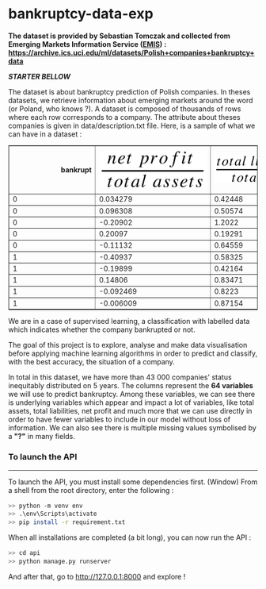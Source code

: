 # bankruptcy-data-exp
**The dataset is provided by Sebastian Tomczak and collected from Emerging Markets Information Service ([EMIS](https://www.emis.com/)) :
https://archive.ics.uci.edu/ml/datasets/Polish+companies+bankruptcy+data**

***STARTER BELLOW***


The dataset is about bankruptcy prediction of Polish companies. In theses datasets, we retrieve information about emerging markets around the word (or Poland, who knows ?). A dataset is composed of thousands of rows where each row corresponds to a company. The attribute about theses companies is given in data/description.txt file. Here, is a sample of what we can have in a dataset : 


<table border="1" class="dataframe">
  <thead>
    <tr style="text-align: right;">
      <th>bankrupt</th>
      <th><img src=formula/X1.svg></th>
      <th><img src=formula/X2.svg></th>
      <th><img src=formula/X3.svg></th>
      <th><img src=formula/X4.svg></th>
      <th><img src=formula/X5.svg></th>
      <th><img src=formula/X6.svg></th>
      <th><img src=formula/X7.svg></th>
      <th><img src=formula/X8.svg></th>
      <th><img src=formula/X9.svg></th>
      <th><img src=formula/X10.svg></th>
      <th><img src=formula/X11.svg></th>
      <th><img src=formula/X12.svg></th>
      <th><img src=formula/X13.svg></th>
      <th><img src=formula/X14.svg></th>
      <th><img src=formula/X15.svg></th>
      <th><img src=formula/X16.svg></th>
      <th><img src=formula/X17.svg></th>
      <th><img src=formula/X18.svg></th>
      <th><img src=formula/X19.svg></th>
      <th><img src=formula/X20.svg></th>
      <th><img src=formula/X21.svg></th>
      <th><img src=formula/X22.svg></th>
      <th><img src=formula/X23.svg></th>
      <th><img src=formula/X24.svg></th>
      <th><img src=formula/X25.svg></th>
      <th><img src=formula/X26.svg></th>
      <th><img src=formula/X27.svg></th>
      <th><img src=formula/X28.svg></th>
      <th><img src=formula/X29.svg></th>
      <th><img src=formula/X30.svg></th>
      <th><img src=formula/X31.svg></th>
      <th><img src=formula/X32.svg></th>
      <th><img src=formula/X33.svg></th>
      <th><img src=formula/X34.svg></th>
      <th><img src=formula/X35.svg></th>
      <th><img src=formula/X36.svg></th>
      <th><img src=formula/X37.svg></th>
      <th><img src=formula/X38.svg></th>
      <th><img src=formula/X39.svg></th>
      <th><img src=formula/X40.svg></th>
      <th><img src=formula/X41.svg></th>
      <th><img src=formula/X42.svg></th>
      <th><img src=formula/X43.svg></th>
      <th><img src=formula/X44.svg></th>
      <th><img src=formula/X45.svg></th>
      <th><img src=formula/X46.svg></th>
      <th><img src=formula/X47.svg></th>
      <th><img src=formula/X48.svg></th>
      <th><img src=formula/X49.svg></th>
      <th><img src=formula/X50.svg></th>
      <th><img src=formula/X51.svg></th>
      <th><img src=formula/X52.svg></th>
      <th><img src=formula/X53.svg></th>
      <th><img src=formula/X54.svg></th>
      <th><img src=formula/X55.svg></th>
      <th><img src=formula/X56.svg></th>
      <th><img src=formula/X57.svg></th>
      <th><img src=formula/X58.svg></th>
      <th><img src=formula/X59.svg></th>
      <th><img src=formula/X60.svg></th>
      <th><img src=formula/X61.svg></th>
      <th><img src=formula/X62.svg></th>
      <th><img src=formula/X63.svg></th>
      <th><img src=formula/X64.svg></th>
    </tr>
  </thead>
  <tbody>
    <tr>
      <td>0</td>
      <td>0.034279</td>
      <td>0.42448</td>
      <td>-0.075832</td>
      <td>0.67532</td>
      <td>-77.334</td>
      <td>-0.01497</td>
      <td>0.044048</td>
      <td>1.3558</td>
      <td>1.1287</td>
      <td>0.57552</td>
      <td>0.044048</td>
      <td>0.1886</td>
      <td>0.11021</td>
      <td>0.044048</td>
      <td>2069.8</td>
      <td>0.17635</td>
      <td>2.3558</td>
      <td>0.044048</td>
      <td>0.064853</td>
      <td>22.179</td>
      <td>1.0305</td>
      <td>0.077574</td>
      <td>0.050469</td>
      <td>-0.016044</td>
      <td>0.57552</td>
      <td>0.15333</td>
      <td>1.2892</td>
      <td>-0.090033</td>
      <td>5.1839</td>
      <td>0.61859</td>
      <td>0.064853</td>
      <td>141.67</td>
      <td>2.5764</td>
      <td>0.18275</td>
      <td>0.077574</td>
      <td>0.67974</td>
      <td>0.60997</td>
      <td>0.76644</td>
      <td>0.11421</td>
      <td>0.04225</td>
      <td>0.12876</td>
      <td>0.11421</td>
      <td>79.459</td>
      <td>57.28</td>
      <td>0.83056</td>
      <td>0.49861</td>
      <td>25.035</td>
      <td>0.046766</td>
      <td>0.068854</td>
      <td>0.37158</td>
      <td>0.23356</td>
      <td>0.38815</td>
      <td>0.6833</td>
      <td>0.90997</td>
      <td>-11581.0</td>
      <td>0.11406</td>
      <td>0.059561</td>
      <td>0.88594</td>
      <td>0.33173</td>
      <td>16.457</td>
      <td>6.3722</td>
      <td>125.51</td>
      <td>2.908</td>
      <td>0.80639</td>
    </tr>
    <tr>
      <td>0&nbsp;&nbsp;&nbsp;&nbsp;&nbsp;&nbsp;&nbsp;&nbsp;&nbsp;&nbsp;&nbsp;&nbsp;&nbsp;&nbsp;&nbsp;&nbsp;&nbsp;&nbsp;&nbsp;&nbsp;&nbsp;&nbsp;&nbsp;&nbsp;&nbsp;&nbsp;&nbsp;&nbsp;&nbsp;&nbsp;&nbsp;&nbsp;&nbsp;&nbsp;&nbsp;&nbsp;&nbsp;&nbsp;&nbsp;&nbsp;</td>
      <td>0.096308&nbsp;&nbsp;&nbsp;&nbsp;&nbsp;&nbsp;&nbsp;&nbsp;&nbsp;&nbsp;&nbsp;&nbsp;&nbsp;&nbsp;&nbsp;&nbsp;&nbsp;&nbsp;&nbsp;&nbsp;&nbsp;&nbsp;&nbsp;&nbsp;&nbsp;&nbsp;&nbsp;&nbsp;&nbsp;&nbsp;&nbsp;&nbsp;&nbsp;&nbsp;&nbsp;&nbsp;&nbsp;&nbsp;&nbsp;&nbsp;</td>
      <td>0.50574&nbsp;&nbsp;&nbsp;&nbsp;&nbsp;&nbsp;&nbsp;&nbsp;&nbsp;&nbsp;&nbsp;&nbsp;&nbsp;&nbsp;&nbsp;&nbsp;&nbsp;&nbsp;&nbsp;&nbsp;&nbsp;&nbsp;&nbsp;&nbsp;&nbsp;&nbsp;&nbsp;&nbsp;&nbsp;&nbsp;&nbsp;&nbsp;&nbsp;&nbsp;&nbsp;&nbsp;&nbsp;&nbsp;&nbsp;&nbsp;</td>
      <td>0.48163&nbsp;&nbsp;&nbsp;&nbsp;&nbsp;&nbsp;&nbsp;&nbsp;&nbsp;&nbsp;&nbsp;&nbsp;&nbsp;&nbsp;&nbsp;&nbsp;&nbsp;&nbsp;&nbsp;&nbsp;&nbsp;&nbsp;&nbsp;&nbsp;&nbsp;&nbsp;&nbsp;&nbsp;&nbsp;&nbsp;&nbsp;&nbsp;&nbsp;&nbsp;&nbsp;&nbsp;&nbsp;&nbsp;&nbsp;&nbsp;</td>
      <td>1.9523&nbsp;&nbsp;&nbsp;&nbsp;&nbsp;&nbsp;&nbsp;&nbsp;&nbsp;&nbsp;&nbsp;&nbsp;&nbsp;&nbsp;&nbsp;&nbsp;&nbsp;&nbsp;&nbsp;&nbsp;&nbsp;&nbsp;&nbsp;&nbsp;&nbsp;&nbsp;&nbsp;&nbsp;&nbsp;&nbsp;&nbsp;&nbsp;&nbsp;&nbsp;&nbsp;&nbsp;&nbsp;&nbsp;&nbsp;&nbsp;</td>
      <td>229.04&nbsp;&nbsp;&nbsp;&nbsp;&nbsp;&nbsp;&nbsp;&nbsp;&nbsp;&nbsp;&nbsp;&nbsp;&nbsp;&nbsp;&nbsp;&nbsp;&nbsp;&nbsp;&nbsp;&nbsp;&nbsp;&nbsp;&nbsp;&nbsp;&nbsp;&nbsp;&nbsp;&nbsp;&nbsp;&nbsp;&nbsp;&nbsp;&nbsp;&nbsp;&nbsp;&nbsp;&nbsp;&nbsp;&nbsp;&nbsp;</td>
      <td>0&nbsp;&nbsp;&nbsp;&nbsp;&nbsp;&nbsp;&nbsp;&nbsp;&nbsp;&nbsp;&nbsp;&nbsp;&nbsp;&nbsp;&nbsp;&nbsp;&nbsp;&nbsp;&nbsp;&nbsp;&nbsp;&nbsp;&nbsp;&nbsp;&nbsp;&nbsp;&nbsp;&nbsp;&nbsp;&nbsp;&nbsp;&nbsp;&nbsp;&nbsp;&nbsp;&nbsp;&nbsp;&nbsp;&nbsp;&nbsp;</td>
      <td>0.096308&nbsp;&nbsp;&nbsp;&nbsp;&nbsp;&nbsp;&nbsp;&nbsp;&nbsp;&nbsp;&nbsp;&nbsp;&nbsp;&nbsp;&nbsp;&nbsp;&nbsp;&nbsp;&nbsp;&nbsp;&nbsp;&nbsp;&nbsp;&nbsp;&nbsp;&nbsp;&nbsp;&nbsp;&nbsp;&nbsp;&nbsp;&nbsp;&nbsp;&nbsp;&nbsp;&nbsp;&nbsp;&nbsp;&nbsp;&nbsp;</td>
      <td>0.97731&nbsp;&nbsp;&nbsp;&nbsp;&nbsp;&nbsp;&nbsp;&nbsp;&nbsp;&nbsp;&nbsp;&nbsp;&nbsp;&nbsp;&nbsp;&nbsp;&nbsp;&nbsp;&nbsp;&nbsp;&nbsp;&nbsp;&nbsp;&nbsp;&nbsp;&nbsp;&nbsp;&nbsp;&nbsp;&nbsp;&nbsp;&nbsp;&nbsp;&nbsp;&nbsp;&nbsp;&nbsp;&nbsp;&nbsp;&nbsp;</td>
      <td>3.7981&nbsp;&nbsp;&nbsp;&nbsp;&nbsp;&nbsp;&nbsp;&nbsp;&nbsp;&nbsp;&nbsp;&nbsp;&nbsp;&nbsp;&nbsp;&nbsp;&nbsp;&nbsp;&nbsp;&nbsp;&nbsp;&nbsp;&nbsp;&nbsp;&nbsp;&nbsp;&nbsp;&nbsp;&nbsp;&nbsp;&nbsp;&nbsp;&nbsp;&nbsp;&nbsp;&nbsp;&nbsp;&nbsp;&nbsp;&nbsp;</td>
      <td>0.49426&nbsp;&nbsp;&nbsp;&nbsp;&nbsp;&nbsp;&nbsp;&nbsp;&nbsp;&nbsp;&nbsp;&nbsp;&nbsp;&nbsp;&nbsp;&nbsp;&nbsp;&nbsp;&nbsp;&nbsp;&nbsp;&nbsp;&nbsp;&nbsp;&nbsp;&nbsp;&nbsp;&nbsp;&nbsp;&nbsp;&nbsp;&nbsp;&nbsp;&nbsp;&nbsp;&nbsp;&nbsp;&nbsp;&nbsp;&nbsp;</td>
      <td>0.15378&nbsp;&nbsp;&nbsp;&nbsp;&nbsp;&nbsp;&nbsp;&nbsp;&nbsp;&nbsp;&nbsp;&nbsp;&nbsp;&nbsp;&nbsp;&nbsp;&nbsp;&nbsp;&nbsp;&nbsp;&nbsp;&nbsp;&nbsp;&nbsp;&nbsp;&nbsp;&nbsp;&nbsp;&nbsp;&nbsp;&nbsp;&nbsp;&nbsp;&nbsp;&nbsp;&nbsp;&nbsp;&nbsp;&nbsp;&nbsp;</td>
      <td>0.19043&nbsp;&nbsp;&nbsp;&nbsp;&nbsp;&nbsp;&nbsp;&nbsp;&nbsp;&nbsp;&nbsp;&nbsp;&nbsp;&nbsp;&nbsp;&nbsp;&nbsp;&nbsp;&nbsp;&nbsp;&nbsp;&nbsp;&nbsp;&nbsp;&nbsp;&nbsp;&nbsp;&nbsp;&nbsp;&nbsp;&nbsp;&nbsp;&nbsp;&nbsp;&nbsp;&nbsp;&nbsp;&nbsp;&nbsp;&nbsp;</td>
      <td>0.42351&nbsp;&nbsp;&nbsp;&nbsp;&nbsp;&nbsp;&nbsp;&nbsp;&nbsp;&nbsp;&nbsp;&nbsp;&nbsp;&nbsp;&nbsp;&nbsp;&nbsp;&nbsp;&nbsp;&nbsp;&nbsp;&nbsp;&nbsp;&nbsp;&nbsp;&nbsp;&nbsp;&nbsp;&nbsp;&nbsp;&nbsp;&nbsp;&nbsp;&nbsp;&nbsp;&nbsp;&nbsp;&nbsp;&nbsp;&nbsp;</td>
      <td>0.096308&nbsp;&nbsp;&nbsp;&nbsp;&nbsp;&nbsp;&nbsp;&nbsp;&nbsp;&nbsp;&nbsp;&nbsp;&nbsp;&nbsp;&nbsp;&nbsp;&nbsp;&nbsp;&nbsp;&nbsp;&nbsp;&nbsp;&nbsp;&nbsp;&nbsp;&nbsp;&nbsp;&nbsp;&nbsp;&nbsp;&nbsp;&nbsp;&nbsp;&nbsp;&nbsp;&nbsp;&nbsp;&nbsp;&nbsp;&nbsp;</td>
      <td>114.76&nbsp;&nbsp;&nbsp;&nbsp;&nbsp;&nbsp;&nbsp;&nbsp;&nbsp;&nbsp;&nbsp;&nbsp;&nbsp;&nbsp;&nbsp;&nbsp;&nbsp;&nbsp;&nbsp;&nbsp;&nbsp;&nbsp;&nbsp;&nbsp;&nbsp;&nbsp;&nbsp;&nbsp;&nbsp;&nbsp;&nbsp;&nbsp;&nbsp;&nbsp;&nbsp;&nbsp;&nbsp;&nbsp;&nbsp;&nbsp;</td>
      <td>3.1806&nbsp;&nbsp;&nbsp;&nbsp;&nbsp;&nbsp;&nbsp;&nbsp;&nbsp;&nbsp;&nbsp;&nbsp;&nbsp;&nbsp;&nbsp;&nbsp;&nbsp;&nbsp;&nbsp;&nbsp;&nbsp;&nbsp;&nbsp;&nbsp;&nbsp;&nbsp;&nbsp;&nbsp;&nbsp;&nbsp;&nbsp;&nbsp;&nbsp;&nbsp;&nbsp;&nbsp;&nbsp;&nbsp;&nbsp;&nbsp;</td>
      <td>1.9773&nbsp;&nbsp;&nbsp;&nbsp;&nbsp;&nbsp;&nbsp;&nbsp;&nbsp;&nbsp;&nbsp;&nbsp;&nbsp;&nbsp;&nbsp;&nbsp;&nbsp;&nbsp;&nbsp;&nbsp;&nbsp;&nbsp;&nbsp;&nbsp;&nbsp;&nbsp;&nbsp;&nbsp;&nbsp;&nbsp;&nbsp;&nbsp;&nbsp;&nbsp;&nbsp;&nbsp;&nbsp;&nbsp;&nbsp;&nbsp;</td>
      <td>0.096308&nbsp;&nbsp;&nbsp;&nbsp;&nbsp;&nbsp;&nbsp;&nbsp;&nbsp;&nbsp;&nbsp;&nbsp;&nbsp;&nbsp;&nbsp;&nbsp;&nbsp;&nbsp;&nbsp;&nbsp;&nbsp;&nbsp;&nbsp;&nbsp;&nbsp;&nbsp;&nbsp;&nbsp;&nbsp;&nbsp;&nbsp;&nbsp;&nbsp;&nbsp;&nbsp;&nbsp;&nbsp;&nbsp;&nbsp;&nbsp;</td>
      <td>0.025357&nbsp;&nbsp;&nbsp;&nbsp;&nbsp;&nbsp;&nbsp;&nbsp;&nbsp;&nbsp;&nbsp;&nbsp;&nbsp;&nbsp;&nbsp;&nbsp;&nbsp;&nbsp;&nbsp;&nbsp;&nbsp;&nbsp;&nbsp;&nbsp;&nbsp;&nbsp;&nbsp;&nbsp;&nbsp;&nbsp;&nbsp;&nbsp;&nbsp;&nbsp;&nbsp;&nbsp;&nbsp;&nbsp;&nbsp;&nbsp;</td>
      <td>6.514&nbsp;&nbsp;&nbsp;&nbsp;&nbsp;&nbsp;&nbsp;&nbsp;&nbsp;&nbsp;&nbsp;&nbsp;&nbsp;&nbsp;&nbsp;&nbsp;&nbsp;&nbsp;&nbsp;&nbsp;&nbsp;&nbsp;&nbsp;&nbsp;&nbsp;&nbsp;&nbsp;&nbsp;&nbsp;&nbsp;&nbsp;&nbsp;&nbsp;&nbsp;&nbsp;&nbsp;&nbsp;&nbsp;&nbsp;&nbsp;</td>
      <td>0.60105&nbsp;&nbsp;&nbsp;&nbsp;&nbsp;&nbsp;&nbsp;&nbsp;&nbsp;&nbsp;&nbsp;&nbsp;&nbsp;&nbsp;&nbsp;&nbsp;&nbsp;&nbsp;&nbsp;&nbsp;&nbsp;&nbsp;&nbsp;&nbsp;&nbsp;&nbsp;&nbsp;&nbsp;&nbsp;&nbsp;&nbsp;&nbsp;&nbsp;&nbsp;&nbsp;&nbsp;&nbsp;&nbsp;&nbsp;&nbsp;</td>
      <td>0&nbsp;&nbsp;&nbsp;&nbsp;&nbsp;&nbsp;&nbsp;&nbsp;&nbsp;&nbsp;&nbsp;&nbsp;&nbsp;&nbsp;&nbsp;&nbsp;&nbsp;&nbsp;&nbsp;&nbsp;&nbsp;&nbsp;&nbsp;&nbsp;&nbsp;&nbsp;&nbsp;&nbsp;&nbsp;&nbsp;&nbsp;&nbsp;&nbsp;&nbsp;&nbsp;&nbsp;&nbsp;&nbsp;&nbsp;&nbsp;</td>
      <td>0.025357&nbsp;&nbsp;&nbsp;&nbsp;&nbsp;&nbsp;&nbsp;&nbsp;&nbsp;&nbsp;&nbsp;&nbsp;&nbsp;&nbsp;&nbsp;&nbsp;&nbsp;&nbsp;&nbsp;&nbsp;&nbsp;&nbsp;&nbsp;&nbsp;&nbsp;&nbsp;&nbsp;&nbsp;&nbsp;&nbsp;&nbsp;&nbsp;&nbsp;&nbsp;&nbsp;&nbsp;&nbsp;&nbsp;&nbsp;&nbsp;</td>
      <td>0.32281&nbsp;&nbsp;&nbsp;&nbsp;&nbsp;&nbsp;&nbsp;&nbsp;&nbsp;&nbsp;&nbsp;&nbsp;&nbsp;&nbsp;&nbsp;&nbsp;&nbsp;&nbsp;&nbsp;&nbsp;&nbsp;&nbsp;&nbsp;&nbsp;&nbsp;&nbsp;&nbsp;&nbsp;&nbsp;&nbsp;&nbsp;&nbsp;&nbsp;&nbsp;&nbsp;&nbsp;&nbsp;&nbsp;&nbsp;&nbsp;</td>
      <td>0.45095&nbsp;&nbsp;&nbsp;&nbsp;&nbsp;&nbsp;&nbsp;&nbsp;&nbsp;&nbsp;&nbsp;&nbsp;&nbsp;&nbsp;&nbsp;&nbsp;&nbsp;&nbsp;&nbsp;&nbsp;&nbsp;&nbsp;&nbsp;&nbsp;&nbsp;&nbsp;&nbsp;&nbsp;&nbsp;&nbsp;&nbsp;&nbsp;&nbsp;&nbsp;&nbsp;&nbsp;&nbsp;&nbsp;&nbsp;&nbsp;</td>
      <td>3.1806&nbsp;&nbsp;&nbsp;&nbsp;&nbsp;&nbsp;&nbsp;&nbsp;&nbsp;&nbsp;&nbsp;&nbsp;&nbsp;&nbsp;&nbsp;&nbsp;&nbsp;&nbsp;&nbsp;&nbsp;&nbsp;&nbsp;&nbsp;&nbsp;&nbsp;&nbsp;&nbsp;&nbsp;&nbsp;&nbsp;&nbsp;&nbsp;&nbsp;&nbsp;&nbsp;&nbsp;&nbsp;&nbsp;&nbsp;&nbsp;</td>
      <td>0&nbsp;&nbsp;&nbsp;&nbsp;&nbsp;&nbsp;&nbsp;&nbsp;&nbsp;&nbsp;&nbsp;&nbsp;&nbsp;&nbsp;&nbsp;&nbsp;&nbsp;&nbsp;&nbsp;&nbsp;&nbsp;&nbsp;&nbsp;&nbsp;&nbsp;&nbsp;&nbsp;&nbsp;&nbsp;&nbsp;&nbsp;&nbsp;&nbsp;&nbsp;&nbsp;&nbsp;&nbsp;&nbsp;&nbsp;&nbsp;</td>
      <td>38.13&nbsp;&nbsp;&nbsp;&nbsp;&nbsp;&nbsp;&nbsp;&nbsp;&nbsp;&nbsp;&nbsp;&nbsp;&nbsp;&nbsp;&nbsp;&nbsp;&nbsp;&nbsp;&nbsp;&nbsp;&nbsp;&nbsp;&nbsp;&nbsp;&nbsp;&nbsp;&nbsp;&nbsp;&nbsp;&nbsp;&nbsp;&nbsp;&nbsp;&nbsp;&nbsp;&nbsp;&nbsp;&nbsp;&nbsp;&nbsp;</td>
      <td>3.0624&nbsp;&nbsp;&nbsp;&nbsp;&nbsp;&nbsp;&nbsp;&nbsp;&nbsp;&nbsp;&nbsp;&nbsp;&nbsp;&nbsp;&nbsp;&nbsp;&nbsp;&nbsp;&nbsp;&nbsp;&nbsp;&nbsp;&nbsp;&nbsp;&nbsp;&nbsp;&nbsp;&nbsp;&nbsp;&nbsp;&nbsp;&nbsp;&nbsp;&nbsp;&nbsp;&nbsp;&nbsp;&nbsp;&nbsp;&nbsp;</td>
      <td>0.026525&nbsp;&nbsp;&nbsp;&nbsp;&nbsp;&nbsp;&nbsp;&nbsp;&nbsp;&nbsp;&nbsp;&nbsp;&nbsp;&nbsp;&nbsp;&nbsp;&nbsp;&nbsp;&nbsp;&nbsp;&nbsp;&nbsp;&nbsp;&nbsp;&nbsp;&nbsp;&nbsp;&nbsp;&nbsp;&nbsp;&nbsp;&nbsp;&nbsp;&nbsp;&nbsp;&nbsp;&nbsp;&nbsp;&nbsp;&nbsp;</td>
      <td>0.059985&nbsp;&nbsp;&nbsp;&nbsp;&nbsp;&nbsp;&nbsp;&nbsp;&nbsp;&nbsp;&nbsp;&nbsp;&nbsp;&nbsp;&nbsp;&nbsp;&nbsp;&nbsp;&nbsp;&nbsp;&nbsp;&nbsp;&nbsp;&nbsp;&nbsp;&nbsp;&nbsp;&nbsp;&nbsp;&nbsp;&nbsp;&nbsp;&nbsp;&nbsp;&nbsp;&nbsp;&nbsp;&nbsp;&nbsp;&nbsp;</td>
      <td>85.534&nbsp;&nbsp;&nbsp;&nbsp;&nbsp;&nbsp;&nbsp;&nbsp;&nbsp;&nbsp;&nbsp;&nbsp;&nbsp;&nbsp;&nbsp;&nbsp;&nbsp;&nbsp;&nbsp;&nbsp;&nbsp;&nbsp;&nbsp;&nbsp;&nbsp;&nbsp;&nbsp;&nbsp;&nbsp;&nbsp;&nbsp;&nbsp;&nbsp;&nbsp;&nbsp;&nbsp;&nbsp;&nbsp;&nbsp;&nbsp;</td>
      <td>4.2673&nbsp;&nbsp;&nbsp;&nbsp;&nbsp;&nbsp;&nbsp;&nbsp;&nbsp;&nbsp;&nbsp;&nbsp;&nbsp;&nbsp;&nbsp;&nbsp;&nbsp;&nbsp;&nbsp;&nbsp;&nbsp;&nbsp;&nbsp;&nbsp;&nbsp;&nbsp;&nbsp;&nbsp;&nbsp;&nbsp;&nbsp;&nbsp;&nbsp;&nbsp;&nbsp;&nbsp;&nbsp;&nbsp;&nbsp;&nbsp;</td>
      <td>4.2673&nbsp;&nbsp;&nbsp;&nbsp;&nbsp;&nbsp;&nbsp;&nbsp;&nbsp;&nbsp;&nbsp;&nbsp;&nbsp;&nbsp;&nbsp;&nbsp;&nbsp;&nbsp;&nbsp;&nbsp;&nbsp;&nbsp;&nbsp;&nbsp;&nbsp;&nbsp;&nbsp;&nbsp;&nbsp;&nbsp;&nbsp;&nbsp;&nbsp;&nbsp;&nbsp;&nbsp;&nbsp;&nbsp;&nbsp;&nbsp;</td>
      <td>0.0045052&nbsp;&nbsp;&nbsp;&nbsp;&nbsp;&nbsp;&nbsp;&nbsp;&nbsp;&nbsp;&nbsp;&nbsp;&nbsp;&nbsp;&nbsp;&nbsp;&nbsp;&nbsp;&nbsp;&nbsp;&nbsp;&nbsp;&nbsp;&nbsp;&nbsp;&nbsp;&nbsp;&nbsp;&nbsp;&nbsp;&nbsp;&nbsp;&nbsp;&nbsp;&nbsp;&nbsp;&nbsp;&nbsp;&nbsp;&nbsp;</td>
      <td>3.7981&nbsp;&nbsp;&nbsp;&nbsp;&nbsp;&nbsp;&nbsp;&nbsp;&nbsp;&nbsp;&nbsp;&nbsp;&nbsp;&nbsp;&nbsp;&nbsp;&nbsp;&nbsp;&nbsp;&nbsp;&nbsp;&nbsp;&nbsp;&nbsp;&nbsp;&nbsp;&nbsp;&nbsp;&nbsp;&nbsp;&nbsp;&nbsp;&nbsp;&nbsp;&nbsp;&nbsp;&nbsp;&nbsp;&nbsp;&nbsp;</td>
      <td>?&nbsp;&nbsp;&nbsp;&nbsp;&nbsp;&nbsp;&nbsp;&nbsp;&nbsp;&nbsp;&nbsp;&nbsp;&nbsp;&nbsp;&nbsp;&nbsp;&nbsp;&nbsp;&nbsp;&nbsp;&nbsp;&nbsp;&nbsp;&nbsp;&nbsp;&nbsp;&nbsp;&nbsp;&nbsp;&nbsp;&nbsp;&nbsp;&nbsp;&nbsp;&nbsp;&nbsp;&nbsp;&nbsp;&nbsp;&nbsp;</td>
      <td>0.49426&nbsp;&nbsp;&nbsp;&nbsp;&nbsp;&nbsp;&nbsp;&nbsp;&nbsp;&nbsp;&nbsp;&nbsp;&nbsp;&nbsp;&nbsp;&nbsp;&nbsp;&nbsp;&nbsp;&nbsp;&nbsp;&nbsp;&nbsp;&nbsp;&nbsp;&nbsp;&nbsp;&nbsp;&nbsp;&nbsp;&nbsp;&nbsp;&nbsp;&nbsp;&nbsp;&nbsp;&nbsp;&nbsp;&nbsp;&nbsp;</td>
      <td>0.0011862&nbsp;&nbsp;&nbsp;&nbsp;&nbsp;&nbsp;&nbsp;&nbsp;&nbsp;&nbsp;&nbsp;&nbsp;&nbsp;&nbsp;&nbsp;&nbsp;&nbsp;&nbsp;&nbsp;&nbsp;&nbsp;&nbsp;&nbsp;&nbsp;&nbsp;&nbsp;&nbsp;&nbsp;&nbsp;&nbsp;&nbsp;&nbsp;&nbsp;&nbsp;&nbsp;&nbsp;&nbsp;&nbsp;&nbsp;&nbsp;</td>
      <td>0.80652&nbsp;&nbsp;&nbsp;&nbsp;&nbsp;&nbsp;&nbsp;&nbsp;&nbsp;&nbsp;&nbsp;&nbsp;&nbsp;&nbsp;&nbsp;&nbsp;&nbsp;&nbsp;&nbsp;&nbsp;&nbsp;&nbsp;&nbsp;&nbsp;&nbsp;&nbsp;&nbsp;&nbsp;&nbsp;&nbsp;&nbsp;&nbsp;&nbsp;&nbsp;&nbsp;&nbsp;&nbsp;&nbsp;&nbsp;&nbsp;</td>
      <td>0.011148&nbsp;&nbsp;&nbsp;&nbsp;&nbsp;&nbsp;&nbsp;&nbsp;&nbsp;&nbsp;&nbsp;&nbsp;&nbsp;&nbsp;&nbsp;&nbsp;&nbsp;&nbsp;&nbsp;&nbsp;&nbsp;&nbsp;&nbsp;&nbsp;&nbsp;&nbsp;&nbsp;&nbsp;&nbsp;&nbsp;&nbsp;&nbsp;&nbsp;&nbsp;&nbsp;&nbsp;&nbsp;&nbsp;&nbsp;&nbsp;</td>
      <td>0&nbsp;&nbsp;&nbsp;&nbsp;&nbsp;&nbsp;&nbsp;&nbsp;&nbsp;&nbsp;&nbsp;&nbsp;&nbsp;&nbsp;&nbsp;&nbsp;&nbsp;&nbsp;&nbsp;&nbsp;&nbsp;&nbsp;&nbsp;&nbsp;&nbsp;&nbsp;&nbsp;&nbsp;&nbsp;&nbsp;&nbsp;&nbsp;&nbsp;&nbsp;&nbsp;&nbsp;&nbsp;&nbsp;&nbsp;&nbsp;</td>
      <td>55.688&nbsp;&nbsp;&nbsp;&nbsp;&nbsp;&nbsp;&nbsp;&nbsp;&nbsp;&nbsp;&nbsp;&nbsp;&nbsp;&nbsp;&nbsp;&nbsp;&nbsp;&nbsp;&nbsp;&nbsp;&nbsp;&nbsp;&nbsp;&nbsp;&nbsp;&nbsp;&nbsp;&nbsp;&nbsp;&nbsp;&nbsp;&nbsp;&nbsp;&nbsp;&nbsp;&nbsp;&nbsp;&nbsp;&nbsp;&nbsp;</td>
      <td>49.174&nbsp;&nbsp;&nbsp;&nbsp;&nbsp;&nbsp;&nbsp;&nbsp;&nbsp;&nbsp;&nbsp;&nbsp;&nbsp;&nbsp;&nbsp;&nbsp;&nbsp;&nbsp;&nbsp;&nbsp;&nbsp;&nbsp;&nbsp;&nbsp;&nbsp;&nbsp;&nbsp;&nbsp;&nbsp;&nbsp;&nbsp;&nbsp;&nbsp;&nbsp;&nbsp;&nbsp;&nbsp;&nbsp;&nbsp;&nbsp;</td>
      <td>1.4208&nbsp;&nbsp;&nbsp;&nbsp;&nbsp;&nbsp;&nbsp;&nbsp;&nbsp;&nbsp;&nbsp;&nbsp;&nbsp;&nbsp;&nbsp;&nbsp;&nbsp;&nbsp;&nbsp;&nbsp;&nbsp;&nbsp;&nbsp;&nbsp;&nbsp;&nbsp;&nbsp;&nbsp;&nbsp;&nbsp;&nbsp;&nbsp;&nbsp;&nbsp;&nbsp;&nbsp;&nbsp;&nbsp;&nbsp;&nbsp;</td>
      <td>1.8183&nbsp;&nbsp;&nbsp;&nbsp;&nbsp;&nbsp;&nbsp;&nbsp;&nbsp;&nbsp;&nbsp;&nbsp;&nbsp;&nbsp;&nbsp;&nbsp;&nbsp;&nbsp;&nbsp;&nbsp;&nbsp;&nbsp;&nbsp;&nbsp;&nbsp;&nbsp;&nbsp;&nbsp;&nbsp;&nbsp;&nbsp;&nbsp;&nbsp;&nbsp;&nbsp;&nbsp;&nbsp;&nbsp;&nbsp;&nbsp;</td>
      <td>11.464&nbsp;&nbsp;&nbsp;&nbsp;&nbsp;&nbsp;&nbsp;&nbsp;&nbsp;&nbsp;&nbsp;&nbsp;&nbsp;&nbsp;&nbsp;&nbsp;&nbsp;&nbsp;&nbsp;&nbsp;&nbsp;&nbsp;&nbsp;&nbsp;&nbsp;&nbsp;&nbsp;&nbsp;&nbsp;&nbsp;&nbsp;&nbsp;&nbsp;&nbsp;&nbsp;&nbsp;&nbsp;&nbsp;&nbsp;&nbsp;</td>
      <td>-1.5122&nbsp;&nbsp;&nbsp;&nbsp;&nbsp;&nbsp;&nbsp;&nbsp;&nbsp;&nbsp;&nbsp;&nbsp;&nbsp;&nbsp;&nbsp;&nbsp;&nbsp;&nbsp;&nbsp;&nbsp;&nbsp;&nbsp;&nbsp;&nbsp;&nbsp;&nbsp;&nbsp;&nbsp;&nbsp;&nbsp;&nbsp;&nbsp;&nbsp;&nbsp;&nbsp;&nbsp;&nbsp;&nbsp;&nbsp;&nbsp;</td>
      <td>-0.39815&nbsp;&nbsp;&nbsp;&nbsp;&nbsp;&nbsp;&nbsp;&nbsp;&nbsp;&nbsp;&nbsp;&nbsp;&nbsp;&nbsp;&nbsp;&nbsp;&nbsp;&nbsp;&nbsp;&nbsp;&nbsp;&nbsp;&nbsp;&nbsp;&nbsp;&nbsp;&nbsp;&nbsp;&nbsp;&nbsp;&nbsp;&nbsp;&nbsp;&nbsp;&nbsp;&nbsp;&nbsp;&nbsp;&nbsp;&nbsp;</td>
      <td>1.9523&nbsp;&nbsp;&nbsp;&nbsp;&nbsp;&nbsp;&nbsp;&nbsp;&nbsp;&nbsp;&nbsp;&nbsp;&nbsp;&nbsp;&nbsp;&nbsp;&nbsp;&nbsp;&nbsp;&nbsp;&nbsp;&nbsp;&nbsp;&nbsp;&nbsp;&nbsp;&nbsp;&nbsp;&nbsp;&nbsp;&nbsp;&nbsp;&nbsp;&nbsp;&nbsp;&nbsp;&nbsp;&nbsp;&nbsp;&nbsp;</td>
      <td>0.50574&nbsp;&nbsp;&nbsp;&nbsp;&nbsp;&nbsp;&nbsp;&nbsp;&nbsp;&nbsp;&nbsp;&nbsp;&nbsp;&nbsp;&nbsp;&nbsp;&nbsp;&nbsp;&nbsp;&nbsp;&nbsp;&nbsp;&nbsp;&nbsp;&nbsp;&nbsp;&nbsp;&nbsp;&nbsp;&nbsp;&nbsp;&nbsp;&nbsp;&nbsp;&nbsp;&nbsp;&nbsp;&nbsp;&nbsp;&nbsp;</td>
      <td>0.23434&nbsp;&nbsp;&nbsp;&nbsp;&nbsp;&nbsp;&nbsp;&nbsp;&nbsp;&nbsp;&nbsp;&nbsp;&nbsp;&nbsp;&nbsp;&nbsp;&nbsp;&nbsp;&nbsp;&nbsp;&nbsp;&nbsp;&nbsp;&nbsp;&nbsp;&nbsp;&nbsp;&nbsp;&nbsp;&nbsp;&nbsp;&nbsp;&nbsp;&nbsp;&nbsp;&nbsp;&nbsp;&nbsp;&nbsp;&nbsp;</td>
      <td>39.13&nbsp;&nbsp;&nbsp;&nbsp;&nbsp;&nbsp;&nbsp;&nbsp;&nbsp;&nbsp;&nbsp;&nbsp;&nbsp;&nbsp;&nbsp;&nbsp;&nbsp;&nbsp;&nbsp;&nbsp;&nbsp;&nbsp;&nbsp;&nbsp;&nbsp;&nbsp;&nbsp;&nbsp;&nbsp;&nbsp;&nbsp;&nbsp;&nbsp;&nbsp;&nbsp;&nbsp;&nbsp;&nbsp;&nbsp;&nbsp;</td>
      <td>39.13&nbsp;&nbsp;&nbsp;&nbsp;&nbsp;&nbsp;&nbsp;&nbsp;&nbsp;&nbsp;&nbsp;&nbsp;&nbsp;&nbsp;&nbsp;&nbsp;&nbsp;&nbsp;&nbsp;&nbsp;&nbsp;&nbsp;&nbsp;&nbsp;&nbsp;&nbsp;&nbsp;&nbsp;&nbsp;&nbsp;&nbsp;&nbsp;&nbsp;&nbsp;&nbsp;&nbsp;&nbsp;&nbsp;&nbsp;&nbsp;</td>
      <td>556.01&nbsp;&nbsp;&nbsp;&nbsp;&nbsp;&nbsp;&nbsp;&nbsp;&nbsp;&nbsp;&nbsp;&nbsp;&nbsp;&nbsp;&nbsp;&nbsp;&nbsp;&nbsp;&nbsp;&nbsp;&nbsp;&nbsp;&nbsp;&nbsp;&nbsp;&nbsp;&nbsp;&nbsp;&nbsp;&nbsp;&nbsp;&nbsp;&nbsp;&nbsp;&nbsp;&nbsp;&nbsp;&nbsp;&nbsp;&nbsp;</td>
      <td>0.43179&nbsp;&nbsp;&nbsp;&nbsp;&nbsp;&nbsp;&nbsp;&nbsp;&nbsp;&nbsp;&nbsp;&nbsp;&nbsp;&nbsp;&nbsp;&nbsp;&nbsp;&nbsp;&nbsp;&nbsp;&nbsp;&nbsp;&nbsp;&nbsp;&nbsp;&nbsp;&nbsp;&nbsp;&nbsp;&nbsp;&nbsp;&nbsp;&nbsp;&nbsp;&nbsp;&nbsp;&nbsp;&nbsp;&nbsp;&nbsp;</td>
      <td>0.19485&nbsp;&nbsp;&nbsp;&nbsp;&nbsp;&nbsp;&nbsp;&nbsp;&nbsp;&nbsp;&nbsp;&nbsp;&nbsp;&nbsp;&nbsp;&nbsp;&nbsp;&nbsp;&nbsp;&nbsp;&nbsp;&nbsp;&nbsp;&nbsp;&nbsp;&nbsp;&nbsp;&nbsp;&nbsp;&nbsp;&nbsp;&nbsp;&nbsp;&nbsp;&nbsp;&nbsp;&nbsp;&nbsp;&nbsp;&nbsp;</td>
      <td>0.58486&nbsp;&nbsp;&nbsp;&nbsp;&nbsp;&nbsp;&nbsp;&nbsp;&nbsp;&nbsp;&nbsp;&nbsp;&nbsp;&nbsp;&nbsp;&nbsp;&nbsp;&nbsp;&nbsp;&nbsp;&nbsp;&nbsp;&nbsp;&nbsp;&nbsp;&nbsp;&nbsp;&nbsp;&nbsp;&nbsp;&nbsp;&nbsp;&nbsp;&nbsp;&nbsp;&nbsp;&nbsp;&nbsp;&nbsp;&nbsp;</td>
      <td>0&nbsp;&nbsp;&nbsp;&nbsp;&nbsp;&nbsp;&nbsp;&nbsp;&nbsp;&nbsp;&nbsp;&nbsp;&nbsp;&nbsp;&nbsp;&nbsp;&nbsp;&nbsp;&nbsp;&nbsp;&nbsp;&nbsp;&nbsp;&nbsp;&nbsp;&nbsp;&nbsp;&nbsp;&nbsp;&nbsp;&nbsp;&nbsp;&nbsp;&nbsp;&nbsp;&nbsp;&nbsp;&nbsp;&nbsp;&nbsp;</td>
      <td>56.033&nbsp;&nbsp;&nbsp;&nbsp;&nbsp;&nbsp;&nbsp;&nbsp;&nbsp;&nbsp;&nbsp;&nbsp;&nbsp;&nbsp;&nbsp;&nbsp;&nbsp;&nbsp;&nbsp;&nbsp;&nbsp;&nbsp;&nbsp;&nbsp;&nbsp;&nbsp;&nbsp;&nbsp;&nbsp;&nbsp;&nbsp;&nbsp;&nbsp;&nbsp;&nbsp;&nbsp;&nbsp;&nbsp;&nbsp;&nbsp;</td>
      <td>7.4227&nbsp;&nbsp;&nbsp;&nbsp;&nbsp;&nbsp;&nbsp;&nbsp;&nbsp;&nbsp;&nbsp;&nbsp;&nbsp;&nbsp;&nbsp;&nbsp;&nbsp;&nbsp;&nbsp;&nbsp;&nbsp;&nbsp;&nbsp;&nbsp;&nbsp;&nbsp;&nbsp;&nbsp;&nbsp;&nbsp;&nbsp;&nbsp;&nbsp;&nbsp;&nbsp;&nbsp;&nbsp;&nbsp;&nbsp;&nbsp;</td>
      <td>48.601&nbsp;&nbsp;&nbsp;&nbsp;&nbsp;&nbsp;&nbsp;&nbsp;&nbsp;&nbsp;&nbsp;&nbsp;&nbsp;&nbsp;&nbsp;&nbsp;&nbsp;&nbsp;&nbsp;&nbsp;&nbsp;&nbsp;&nbsp;&nbsp;&nbsp;&nbsp;&nbsp;&nbsp;&nbsp;&nbsp;&nbsp;&nbsp;&nbsp;&nbsp;&nbsp;&nbsp;&nbsp;&nbsp;&nbsp;&nbsp;</td>
      <td>7.5101&nbsp;&nbsp;&nbsp;&nbsp;&nbsp;&nbsp;&nbsp;&nbsp;&nbsp;&nbsp;&nbsp;&nbsp;&nbsp;&nbsp;&nbsp;&nbsp;&nbsp;&nbsp;&nbsp;&nbsp;&nbsp;&nbsp;&nbsp;&nbsp;&nbsp;&nbsp;&nbsp;&nbsp;&nbsp;&nbsp;&nbsp;&nbsp;&nbsp;&nbsp;&nbsp;&nbsp;&nbsp;&nbsp;&nbsp;&nbsp;</td>
      <td>300.69&nbsp;&nbsp;&nbsp;&nbsp;&nbsp;&nbsp;&nbsp;&nbsp;&nbsp;&nbsp;&nbsp;&nbsp;&nbsp;&nbsp;&nbsp;&nbsp;&nbsp;&nbsp;&nbsp;&nbsp;&nbsp;&nbsp;&nbsp;&nbsp;&nbsp;&nbsp;&nbsp;&nbsp;&nbsp;&nbsp;&nbsp;&nbsp;&nbsp;&nbsp;&nbsp;&nbsp;&nbsp;&nbsp;&nbsp;&nbsp;</td>
    </tr>
    <tr>
      <td>0</td>
      <td>-0.20902</td>
      <td>1.2022</td>
      <td>-0.2562</td>
      <td>0.053378</td>
      <td>-108.75</td>
      <td>-0.38107</td>
      <td>-0.20902</td>
      <td>-0.16822</td>
      <td>0.82685</td>
      <td>-0.20224</td>
      <td>-0.14916</td>
      <td>-0.77232</td>
      <td>-0.098138</td>
      <td>-0.20902</td>
      <td>-5407.8</td>
      <td>-0.067495</td>
      <td>0.83178</td>
      <td>-0.20902</td>
      <td>-0.25279</td>
      <td>0</td>
      <td>?</td>
      <td>-0.14916</td>
      <td>-0.25279</td>
      <td>-0.20902</td>
      <td>-0.59009</td>
      <td>-0.067495</td>
      <td>-2.4917</td>
      <td>-0.25995</td>
      <td>2.8692</td>
      <td>1.454</td>
      <td>-0.1804</td>
      <td>101.21</td>
      <td>3.6062</td>
      <td>0.81183</td>
      <td>-0.14916</td>
      <td>0.82685</td>
      <td>0.015507</td>
      <td>0.72936</td>
      <td>-0.1804</td>
      <td>9.9866e-006</td>
      <td>-1.883</td>
      <td>-0.1804</td>
      <td>6.376</td>
      <td>6.376</td>
      <td>?</td>
      <td>0.053378</td>
      <td>0</td>
      <td>-0.27704</td>
      <td>-0.33505</td>
      <td>0.012016</td>
      <td>0.27064</td>
      <td>0.2773</td>
      <td>-0.20521</td>
      <td>0.74005</td>
      <td>-189.58</td>
      <td>-0.1804</td>
      <td>1.0335</td>
      <td>1.2528</td>
      <td>-4.6064</td>
      <td>?</td>
      <td>57.246</td>
      <td>119.47</td>
      <td>3.0551</td>
      <td>0.83897</td>
    </tr>
    <tr>
      <td>0</td>
      <td>0.20097</td>
      <td>0.19291</td>
      <td>0.23709</td>
      <td>2.229</td>
      <td>93.472</td>
      <td>0</td>
      <td>0.20097</td>
      <td>4.1836</td>
      <td>2.8936</td>
      <td>0.80709</td>
      <td>0.20097</td>
      <td>1.0418</td>
      <td>0.41244</td>
      <td>0.20097</td>
      <td>59.001</td>
      <td>6.1864</td>
      <td>5.1836</td>
      <td>0.20097</td>
      <td>0.069453</td>
      <td>9.6467</td>
      <td>0.85696</td>
      <td>0</td>
      <td>0.069453</td>
      <td>0.51819</td>
      <td>0.76878</td>
      <td>6.1864</td>
      <td>?</td>
      <td>0.41595</td>
      <td>3.7389</td>
      <td>0.040859</td>
      <td>0.15536</td>
      <td>43.706</td>
      <td>8.3512</td>
      <td>8.3512</td>
      <td>0.0066855</td>
      <td>2.8936</td>
      <td>?</td>
      <td>0.80709</td>
      <td>0.0023105</td>
      <td>0.38714</td>
      <td>0.0064793</td>
      <td>0</td>
      <td>44.82</td>
      <td>35.174</td>
      <td>2.6279</td>
      <td>1.8326</td>
      <td>17.326</td>
      <td>-0.99247</td>
      <td>-0.34299</td>
      <td>2.229</td>
      <td>0.19291</td>
      <td>0.11974</td>
      <td>1.416</td>
      <td>1.416</td>
      <td>1299.7</td>
      <td>0.44323</td>
      <td>0.24901</td>
      <td>0.55688</td>
      <td>0</td>
      <td>37.837</td>
      <td>10.377</td>
      <td>24.334</td>
      <td>14.999</td>
      <td>5.0765</td>
    </tr>
    <tr>
      <td>0</td>
      <td>-0.11132</td>
      <td>0.64559</td>
      <td>0.0041018</td>
      <td>1.0071</td>
      <td>-38.084</td>
      <td>0</td>
      <td>-0.11132</td>
      <td>0.54897</td>
      <td>2.5568</td>
      <td>0.35441</td>
      <td>-0.026645</td>
      <td>-0.19222</td>
      <td>-0.022736</td>
      <td>-0.11132</td>
      <td>-4053.6</td>
      <td>-0.090045</td>
      <td>1.549</td>
      <td>-0.11132</td>
      <td>-0.043539</td>
      <td>37.421</td>
      <td>1.0872</td>
      <td>-0.09603</td>
      <td>-0.043539</td>
      <td>-0.1175</td>
      <td>-0.085977</td>
      <td>-0.090045</td>
      <td>-1.1341</td>
      <td>0.0098424</td>
      <td>3.3675</td>
      <td>0.25123</td>
      <td>-0.033709</td>
      <td>81.987</td>
      <td>4.4519</td>
      <td>3.9938</td>
      <td>-0.021489</td>
      <td>2.5568</td>
      <td>7.0439</td>
      <td>0.4</td>
      <td>-0.0084045</td>
      <td>0.021281</td>
      <td>-0.50233</td>
      <td>-0.037558</td>
      <td>81.502</td>
      <td>44.081</td>
      <td>-0.42467</td>
      <td>0.55446</td>
      <td>37.109</td>
      <td>-0.14922</td>
      <td>-0.058361</td>
      <td>0.90344</td>
      <td>0.57915</td>
      <td>0.22462</td>
      <td>0.85041</td>
      <td>0.9598</td>
      <td>9.56</td>
      <td>-0.0084045</td>
      <td>-0.31411</td>
      <td>1.042</td>
      <td>0.12863</td>
      <td>9.7539</td>
      <td>8.2802</td>
      <td>82.676</td>
      <td>4.4148</td>
      <td>6.1352</td>
    </tr>
    <tr>
      <td>1</td>
      <td>-0.40937</td>
      <td>0.58325</td>
      <td>0.20188</td>
      <td>1.3461</td>
      <td>-0.7769</td>
      <td>0.0</td>
      <td>-0.40937</td>
      <td>0.71453</td>
      <td>9.8193</td>
      <td>0.41675</td>
      <td>-0.25112</td>
      <td>-0.70189</td>
      <td>-0.024009</td>
      <td>-0.40937</td>
      <td>-903.02</td>
      <td>-0.4042</td>
      <td>1.7145</td>
      <td>-0.40937</td>
      <td>-0.041691</td>
      <td>2.7925</td>
      <td>?</td>
      <td>-0.37487</td>
      <td>-0.041691</td>
      <td>-0.40937</td>
      <td>-0.20825</td>
      <td>-0.4042</td>
      <td>-2.3689</td>
      <td>0.94005</td>
      <td>1.9031</td>
      <td>0.016142</td>
      <td>-0.041691</td>
      <td>20.883</td>
      <td>17.478</td>
      <td>17.478</td>
      <td>-0.37487</td>
      <td>9.943</td>
      <td>?</td>
      <td>0.41675</td>
      <td>-0.038178</td>
      <td>0.98264</td>
      <td>-0.096605</td>
      <td>-0.038178</td>
      <td>7.8804</td>
      <td>5.0879</td>
      <td>-5.4493</td>
      <td>1.1114</td>
      <td>2.6898</td>
      <td>-0.5485</td>
      <td>-0.05586</td>
      <td>1.3461</td>
      <td>0.58325</td>
      <td>0.057214</td>
      <td>1.9406</td>
      <td>1.9406</td>
      <td>16.15</td>
      <td>-0.03819</td>
      <td>-0.9823</td>
      <td>1.0253</td>
      <td>0.0</td>
      <td>130.71</td>
      <td>71.739</td>
      <td>21.681</td>
      <td>16.835</td>
      <td>45.724</td>
    </tr>
    <tr>
      <td>1</td>
      <td>-0.19899</td>
      <td>0.42164</td>
      <td>0.57836</td>
      <td>2.3717</td>
      <td>50.094</td>
      <td>-0.20152</td>
      <td>-0.19899</td>
      <td>1.3717</td>
      <td>3.9931</td>
      <td>0.57836</td>
      <td>-0.19797</td>
      <td>-0.47193</td>
      <td>-0.041069</td>
      <td>-0.19899</td>
      <td>-938.46</td>
      <td>-0.38893</td>
      <td>2.3717</td>
      <td>-0.19899</td>
      <td>-0.049833</td>
      <td>0</td>
      <td>?</td>
      <td>-0.19831</td>
      <td>-0.049833</td>
      <td>-0.19899</td>
      <td>-0.38529</td>
      <td>-0.38893</td>
      <td>-195.5</td>
      <td>?</td>
      <td>1.772</td>
      <td>-0.054405</td>
      <td>-0.049833</td>
      <td>36.719</td>
      <td>9.9407</td>
      <td>9.9407</td>
      <td>-0.19831</td>
      <td>3.9932</td>
      <td>?</td>
      <td>0.57836</td>
      <td>-0.049663</td>
      <td>1.5152</td>
      <td>-0.086059</td>
      <td>-0.049663</td>
      <td>33.009</td>
      <td>33.009</td>
      <td>?</td>
      <td>1.5152</td>
      <td>0</td>
      <td>-0.23331</td>
      <td>-0.058428</td>
      <td>2.3717</td>
      <td>0.42164</td>
      <td>0.1006</td>
      <td>?</td>
      <td>?</td>
      <td>34.21</td>
      <td>-0.049621</td>
      <td>-0.34405</td>
      <td>1.0496</td>
      <td>0.0</td>
      <td>?</td>
      <td>11.058</td>
      <td>38.541</td>
      <td>9.4703</td>
      <td>?</td>
    </tr>
    <tr>
      <td>1</td>
      <td>0.14806</td>
      <td>0.83471</td>
      <td>-0.050636</td>
      <td>0.8059</td>
      <td>-43.448</td>
      <td>-0.34617</td>
      <td>0.16452</td>
      <td>0.19804</td>
      <td>0.82432</td>
      <td>0.16531</td>
      <td>0.22872</td>
      <td>0.63064</td>
      <td>0.26792</td>
      <td>0.16452</td>
      <td>1379.5</td>
      <td>0.26459</td>
      <td>1.198</td>
      <td>0.16452</td>
      <td>0.19958</td>
      <td>25.982</td>
      <td>?</td>
      <td>0.2287</td>
      <td>0.17961</td>
      <td>0.16452</td>
      <td>-0.19827</td>
      <td>0.24487</td>
      <td>3.5621</td>
      <td>-0.064112</td>
      <td>3.5149</td>
      <td>0.95298</td>
      <td>0.20139</td>
      <td>94.239</td>
      <td>3.8957</td>
      <td>1.2175</td>
      <td>-0.18627</td>
      <td>1.2451</td>
      <td>0.28541</td>
      <td>0.69632</td>
      <td>-0.22597</td>
      <td>0.21346</td>
      <td>0.097614</td>
      <td>0.27744</td>
      <td>68.433</td>
      <td>42.451</td>
      <td>2.5232</td>
      <td>0.43839</td>
      <td>21.074</td>
      <td>0.17236</td>
      <td>0.2091</td>
      <td>0.25187</td>
      <td>0.26087</td>
      <td>0.25669</td>
      <td>0.2093</td>
      <td>0.88164</td>
      <td>-165.73</td>
      <td>-0.22572</td>
      <td>0.89565</td>
      <td>0.81625</td>
      <td>3.2123</td>
      <td>14.048</td>
      <td>8.5981</td>
      <td>115.51</td>
      <td>3.1599</td>
      <td>1.0437</td>
    </tr>
    <tr>
      <td>1</td>
      <td>-0.092469</td>
      <td>0.8223</td>
      <td>-0.18051</td>
      <td>0.75948</td>
      <td>-200.23</td>
      <td>0.0</td>
      <td>-0.096245</td>
      <td>0.2161</td>
      <td>1.1797</td>
      <td>0.1777</td>
      <td>-0.059312</td>
      <td>-0.12824</td>
      <td>-0.046759</td>
      <td>-0.096245</td>
      <td>-5441.4</td>
      <td>-0.067079</td>
      <td>1.2161</td>
      <td>-0.096245</td>
      <td>-0.081588</td>
      <td>126.65</td>
      <td>0.98898</td>
      <td>-0.07112</td>
      <td>-0.078387</td>
      <td>0.91179</td>
      <td>0.088247</td>
      <td>-0.062487</td>
      <td>-1.9257</td>
      <td>-0.41978</td>
      <td>4.4644</td>
      <td>0.68549</td>
      <td>-0.058165</td>
      <td>258.64</td>
      <td>1.4744</td>
      <td>1.3456</td>
      <td>-0.079529</td>
      <td>1.1797</td>
      <td>5.0715</td>
      <td>0.20938</td>
      <td>-0.067417</td>
      <td>0.021861</td>
      <td>-0.91265</td>
      <td>-0.060289</td>
      <td>171.28</td>
      <td>44.637</td>
      <td>-0.22591</td>
      <td>0.21409</td>
      <td>135.02</td>
      <td>-0.11221</td>
      <td>-0.095118</td>
      <td>0.69316</td>
      <td>0.7505</td>
      <td>0.67826</td>
      <td>0.41323</td>
      <td>0.48691</td>
      <td>-5259</td>
      <td>0.10219</td>
      <td>-0.52038</td>
      <td>0.9693</td>
      <td>0.17829</td>
      <td>2.882</td>
      <td>8.177</td>
      <td>232.21</td>
      <td>1.5718</td>
      <td>2.7433</td>
    </tr>
    <tr>
      <td>1</td>
      <td>-0.006009</td>
      <td>0.87154</td>
      <td>-0.30285</td>
      <td>0.65251</td>
      <td>-20.725</td>
      <td>-2.1532</td>
      <td>-0.006009</td>
      <td>0.14746</td>
      <td>5.5023</td>
      <td>0.12852</td>
      <td>0.12882</td>
      <td>-0.0068951</td>
      <td>0.018794</td>
      <td>-0.006009</td>
      <td>3076.2</td>
      <td>0.11865</td>
      <td>1.1474</td>
      <td>-0.006009</td>
      <td>-0.0010922</td>
      <td>0.0078939</td>
      <td>?</td>
      <td>0.12882</td>
      <td>-0.0010922</td>
      <td>-0.006009</td>
      <td>-2.1592</td>
      <td>0.11865</td>
      <td>0.95543</td>
      <td>-0.70217</td>
      <td>2.2255</td>
      <td>0.10544</td>
      <td>-0.0010381</td>
      <td>57.891</td>
      <td>6.305</td>
      <td>6.305</td>
      <td>0.007199</td>
      <td>5.6238</td>
      <td>?</td>
      <td>0.12852</td>
      <td>0.0013084</td>
      <td>0.34244</td>
      <td>0.12194</td>
      <td>0.023411</td>
      <td>17.927</td>
      <td>17.919</td>
      <td>-50.5</td>
      <td>0.34257</td>
      <td>0.0079043</td>
      <td>0.019397</td>
      <td>0.0035252</td>
      <td>0.65251</td>
      <td>0.87154</td>
      <td>0.15861</td>
      <td>0.29797</td>
      <td>0.29797</td>
      <td>-50.9</td>
      <td>0.0013192</td>
      <td>-0.046759</td>
      <td>0.97709</td>
      <td>0.0</td>
      <td>46239</td>
      <td>20.369</td>
      <td>57.815</td>
      <td>6.3133</td>
      <td>12.757</td>
    </tr>
  </tbody>
</table>

We are in a case of supervised learning, a classification with labelled data which indicates whether the company bankrupted or not.


The goal of this project is to explore, analyse and make data visualisation before applying machine learning algorithms in order to predict and classify, with the best accuracy, the situation of a company. 


In total in this dataset, we have more than 43 000 companies' status inequitably distributed on 5 years. The columns represent the **64 variables** we will use to predict bankruptcy. Among these variables, we can see there is underlying variables which appear and impact a lot of variables, like total assets, total liabilities, net profit and much more that we can use directly in order to have fewer variables to include in our model without loss of information. We can also see there is multiple missing values symbolised by a **"?"** in many fields.
 
 
 
<h3>To launch the API</h3>
<hr>
To launch the API, you must install some dependencies first. (Window) From a shell from the root directory, enter the following :

```sh
>> python -m venv env
>> .\env\Scripts\activate
>> pip install -r requirement.txt
```

When all installations are completed (a bit long), you can now run the API :

```sh
>> cd api
>> python manage.py runserver
```
And after that, go to http://127.0.0.1:8000 and explore !
 
